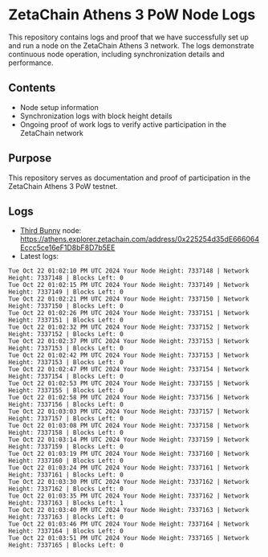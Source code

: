 # ZetaChain Athens 3 PoW Node Logs
This repository contains logs and proof that we have successfully set up and run a node on the ZetaChain Athens 3 network. The logs demonstrate continuous node operation, including synchronization details and performance.

## Contents
- Node setup information
- Synchronization logs with block height details
- Ongoing proof of work logs to verify active participation in the ZetaChain network

## Purpose
This repository serves as documentation and proof of participation in the ZetaChain Athens 3 PoW testnet.

## Logs

- [Third Bunny](https://thirdbunny.xyz/) node: https://athens.explorer.zetachain.com/address/0x225254d35dE666064Eccc5ce16eF1D8bF8D7b5EE
- Latest logs:
```
Tue Oct 22 01:02:10 PM UTC 2024 Your Node Height: 7337148 | Network Height: 7337148 | Blocks Left: 0
Tue Oct 22 01:02:15 PM UTC 2024 Your Node Height: 7337149 | Network Height: 7337149 | Blocks Left: 0
Tue Oct 22 01:02:21 PM UTC 2024 Your Node Height: 7337150 | Network Height: 7337150 | Blocks Left: 0
Tue Oct 22 01:02:26 PM UTC 2024 Your Node Height: 7337151 | Network Height: 7337151 | Blocks Left: 0
Tue Oct 22 01:02:32 PM UTC 2024 Your Node Height: 7337152 | Network Height: 7337152 | Blocks Left: 0
Tue Oct 22 01:02:37 PM UTC 2024 Your Node Height: 7337153 | Network Height: 7337153 | Blocks Left: 0
Tue Oct 22 01:02:42 PM UTC 2024 Your Node Height: 7337153 | Network Height: 7337153 | Blocks Left: 0
Tue Oct 22 01:02:47 PM UTC 2024 Your Node Height: 7337154 | Network Height: 7337154 | Blocks Left: 0
Tue Oct 22 01:02:53 PM UTC 2024 Your Node Height: 7337155 | Network Height: 7337155 | Blocks Left: 0
Tue Oct 22 01:02:58 PM UTC 2024 Your Node Height: 7337156 | Network Height: 7337156 | Blocks Left: 0
Tue Oct 22 01:03:03 PM UTC 2024 Your Node Height: 7337157 | Network Height: 7337157 | Blocks Left: 0
Tue Oct 22 01:03:08 PM UTC 2024 Your Node Height: 7337158 | Network Height: 7337158 | Blocks Left: 0
Tue Oct 22 01:03:14 PM UTC 2024 Your Node Height: 7337159 | Network Height: 7337159 | Blocks Left: 0
Tue Oct 22 01:03:19 PM UTC 2024 Your Node Height: 7337160 | Network Height: 7337160 | Blocks Left: 0
Tue Oct 22 01:03:24 PM UTC 2024 Your Node Height: 7337161 | Network Height: 7337161 | Blocks Left: 0
Tue Oct 22 01:03:30 PM UTC 2024 Your Node Height: 7337162 | Network Height: 7337162 | Blocks Left: 0
Tue Oct 22 01:03:35 PM UTC 2024 Your Node Height: 7337162 | Network Height: 7337163 | Blocks Left: 1
Tue Oct 22 01:03:40 PM UTC 2024 Your Node Height: 7337163 | Network Height: 7337163 | Blocks Left: 0
Tue Oct 22 01:03:46 PM UTC 2024 Your Node Height: 7337164 | Network Height: 7337164 | Blocks Left: 0
Tue Oct 22 01:03:51 PM UTC 2024 Your Node Height: 7337165 | Network Height: 7337165 | Blocks Left: 0
```
